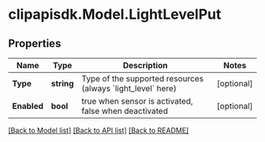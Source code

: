 # clipapisdk.Model.LightLevelPut

## Properties

Name | Type | Description | Notes
------------ | ------------- | ------------- | -------------
**Type** | **string** | Type of the supported resources (always &#x60;light_level&#x60; here) | [optional] 
**Enabled** | **bool** | true when sensor is activated, false when deactivated | [optional] 

[[Back to Model list]](../README.md#documentation-for-models) [[Back to API list]](../README.md#documentation-for-api-endpoints) [[Back to README]](../README.md)

